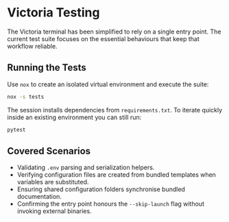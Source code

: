 # Victoria Testing

The Victoria terminal has been simplified to rely on a single entry point. The
current test suite focuses on the essential behaviours that keep that workflow
reliable.

## Running the Tests

Use `nox` to create an isolated virtual environment and execute the suite:

```bash
nox -s tests
```

The session installs dependencies from `requirements.txt`. To iterate quickly
inside an existing environment you can still run:

```bash
pytest
```

## Covered Scenarios

- Validating `.env` parsing and serialization helpers.
- Verifying configuration files are created from bundled templates when
  variables are substituted.
- Ensuring shared configuration folders synchronise bundled documentation.
- Confirming the entry point honours the `--skip-launch` flag without invoking
  external binaries.
